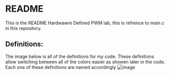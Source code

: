 # README
This is the README Hardwawre Defined PWM lab, this is refrence to main.c in this repository.
## Definitions:
The image below is all of the definitions for my code. These definitions allow switching between all of the colors easier as showen later in the code.
Each one of these definitions are named accordingly
![image](https://user-images.githubusercontent.com/113445493/234738858-b43476c2-a1ac-44ee-8655-b4261931ba4d.png)
